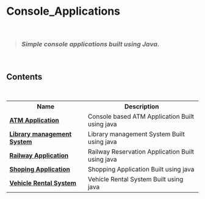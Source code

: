 # Console_Applications
<br>

> ### _Simple console applications built using Java._

 <br>

## Contents


<br>
<div align = "center">
<table>
  <tr>
    <th>Name</th>
    <th>Description</th>
  </tr>
  <tr>
    <td><b><a href="https://github.com/Harish-73/Console_Applications/blob/main/ATM/AutomatedTellerMachine.java">ATM Application</a><b></td>
    <td>Console based ATM Application Built using java</td>
  </tr>
  <tr>
   <td><b><a href="https://github.com/Harish-73/Console_Applications/blob/main/Library%20Management%20System/LibraryManagementSystem.java">Library management System</a><b></td>
    <td>Library management System Built using java</td>    
  </tr>
  <tr>
   <td><b><a href="https://github.com/Harish-73/Console_Applications/blob/main/Railway%20Reservation/RailwayReservation.java">Railway Application</a><b></td>
    <td>Railway Reservation Application Built using java</td>    
  </tr>
  <tr>
   <td><b><a href="https://github.com/Harish-73/Console_Applications/blob/main/Shopping%20Application/ShoppingApplication.java">Shoping Application</a><b></td>
    <td>Shopping Application Built using java</td> 
  </tr> 
  <tr>
   <td><b><a href="https://github.com/Harish-73/Console_Applications/blob/main/Vehicle%20Rental%20System/VehicleRentalSystem.java">Vehicle Rental System</a><b></td>
    <td> Vehicle Rental System Built using java</td> 
  </tr>    
</table>

</div>
<br>
